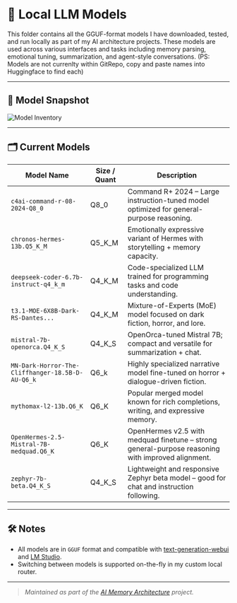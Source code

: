 # 🧠 Local LLM Models

This folder contains all the GGUF-format models I have downloaded, tested, and run locally as part of my AI architecture projects. These models are used across various interfaces and tasks including memory parsing, emotional tuning, summarization, and agent-style conversations. 
(PS: Models are not currenlty within GitRepo, copy and paste names into Huggingface to find each)

---

## 📸 Model Snapshot

![Model Inventory](./Screenshot-2025-07-16-173218.png)

---

## 🗂️ Current Models

| Model Name | Size / Quant | Description |
|------------|---------------|-------------|
| `c4ai-command-r-08-2024-Q8_0` | Q8_0 | Command R+ 2024 – Large instruction-tuned model optimized for general-purpose reasoning. |
| `chronos-hermes-13b.Q5_K_M` | Q5_K_M | Emotionally expressive variant of Hermes with storytelling + memory capacity. |
| `deepseek-coder-6.7b-instruct-q4_k_m` | Q4_K_M | Code-specialized LLM trained for programming tasks and code understanding. |
| `t3.1-MOE-6X8B-Dark-RS-Dantes...` | Q4_K_M | Mixture-of-Experts (MoE) model focused on dark fiction, horror, and lore. |
| `mistral-7b-openorca.Q4_K_S` | Q4_K_S | OpenOrca-tuned Mistral 7B; compact and versatile for summarization + chat. |
| `MN-Dark-Horror-The-Cliffhanger-18.5B-D-AU-Q6_k` | Q6_k | Highly specialized narrative model fine-tuned on horror + dialogue-driven fiction. |
| `mythomax-l2-13b.Q6_K` | Q6_K | Popular merged model known for rich completions, writing, and expressive memory. |
| `OpenHermes-2.5-Mistral-7B-medquad.Q6_K` | Q6_K | OpenHermes v2.5 with medquad finetune – strong general-purpose reasoning with improved alignment. |
| `zephyr-7b-beta.Q4_K_S` | Q4_K_S | Lightweight and responsive Zephyr beta model – good for chat and instruction following. |

---

## 🛠️ Notes

- All models are in `GGUF` format and compatible with [text-generation-webui](https://github.com/oobabooga/text-generation-webui) and [LM Studio](https://lmstudio.ai/).
- Switching between models is supported on-the-fly in my custom local router.

---

> _Maintained as part of the [AI Memory Architecture](https://github.com/Mugiwara555343/ai-memory-architecture) project._
